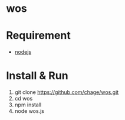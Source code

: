 # wos

# Requirement

* [nodejs](https://nodejs.org/en/)

# Install & Run

1. git clone https://github.com/chage/wos.git
2. cd wos
3. npm install
4. node wos.js

